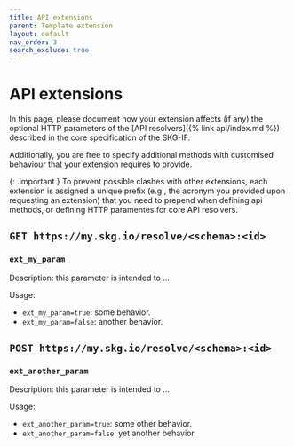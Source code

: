 ```yaml
---
title: API extensions
parent: Template extension
layout: default
nav_order: 3
search_exclude: true
---
```


# API extensions

In this page, please document how your extension affects (if any) the optional HTTP parameters of the [API resolvers]({% link api/index.md %}) described in the core specification of the SKG-IF.

Additionally, you are free to specify additional methods with customised behaviour that your extension requires to provide.

{: .important }
To prevent possible clashes with other extensions, each extension is assigned a unique prefix (e.g., the acronym you provided upon requesting an extension) that you need to prepend when defining api methods, or defining HTTP paramentes for core API resolvers.

## `GET https://my.skg.io/resolve/<schema>:<id>`

### `ext_my_param`
Description: this parameter is intended to ...

Usage: 
- `ext_my_param=true`: some behavior.
- `ext_my_param=false`: another behavior.


## `POST https://my.skg.io/resolve/<schema>:<id>`

### `ext_another_param`
Description: this parameter is intended to ...

Usage: 
- `ext_another_param=true`: some other behavior.
- `ext_another_param=false`: yet another behavior.
